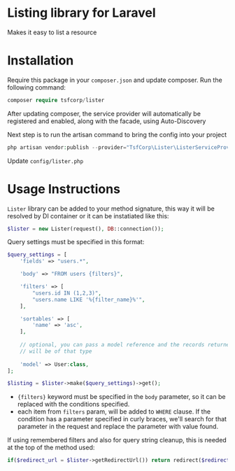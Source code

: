 # Listing library for Laravel
 
Makes it easy to list a resource

# Installation

Require this package in your `composer.json` and update composer. Run the following command:
```php
composer require tsfcorp/lister
```

After updating composer, the service provider will automatically be registered and enabled, along with the facade, using Auto-Discovery


Next step is to run the artisan command to bring the config into your project

```php
php artisan vendor:publish --provider="TsfCorp\Lister\ListerServiceProvider"
```

Update `config/lister.php`

# Usage Instructions

`Lister` library can be added to your method signature, this way it will be resolved by DI container or it can be instatiated like this:
```php
$lister = new Lister(request(), DB::connection());
```

Query settings must be specified in this format:
```php
$query_settings = [
    'fields' => "users.*",

    'body' => "FROM users {filters}",

    'filters' => [
        "users.id IN (1,2,3)",
        "users.name LIKE '%{filter_name}%'",
    ],

    'sortables' => [
        'name' => 'asc',
    ],
    
    // optional, you can pass a model reference and the records returned 
    // will be of that type
    
    'model' => User:class,
];

$listing = $lister->make($query_settings)->get();
```

* `{filters}` keyword must be specified in the `body` parameter, so it can be replaced with the conditions specified.
* each item from `filters` param, will be added to `WHERE` clause. If the condition has a parameter specified in curly braces, we'll search for that parameter in the request and replace the parameter with value found.


If using remembered filters and also for query string cleanup, this is needed at the top of the method used:
```php
if($redirect_url = $lister->getRedirectUrl()) return redirect($redirect_url);
```

